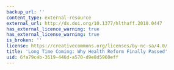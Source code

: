 ```yaml
---
backup_url: ''
content_type: external-resource
external_url: http://dx.doi.org/10.1377/hlthaff.2010.0447
has_external_licence_warning: true
has_external_license_warning: true
is_broken: ''
license: https://creativecommons.org/licenses/by-nc-sa/4.0/
title: 'Long Time Coming: Why Health Reform Finally Passed'
uid: 6fa79c4b-3619-446d-a570-d9e8d5960eff
---
```

